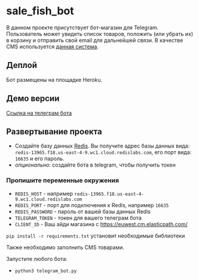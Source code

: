 # sale_fish_bot
В данном проекте присутствует бот-магазин для Telegram.  
Пользователь может увидеть список товаров, положить (или убрать их) в корзину и отправить свой email для дальнейшей связи.
В качестве CMS используется [данная система](https://euwest.cm.elasticpath.com/).  

## Деплой
Бот размещены на площадке Heroku.

## Демо версии
[Ссылка на телеграм бота](https://t.me/SaleFishDvmn_bot)


## Развертывание проекта
- Создайте базу данных [Redis](https://app.redislabs.com/). Вы получите адрес базы данных вида: ```redis-13965.f18.us-east-4-9.wc1.cloud.redislabs.com```, его порт вида: ```16635``` и его пароль.  
- *опционально:* создайте бота в telegram, чтобы получить токен  
### Пропишите переменные окружения  
- ```REDIS_HOST``` - например ```redis-13965.f18.us-east-4-9.wc1.cloud.redislabs.com```
- ```REDIS_PORT``` - порт для подключения к Redis, например ```16635```
- ```REDIS_PASSWORD``` - пароль от вашей базы данных Redis
- ```TELEGRAM_TOKEN``` - токен для вашего телеграм бота
- ```CLIENT_ID``` - Ваш айди магазина с https://euwest.cm.elasticpath.com/

```pip install -r requirements.txt``` установит необходимые библиотеки  

Также необходимо заполнить CMS товарами.  

Запустите любого бота:
- ```python3 telegram_bot.py```
